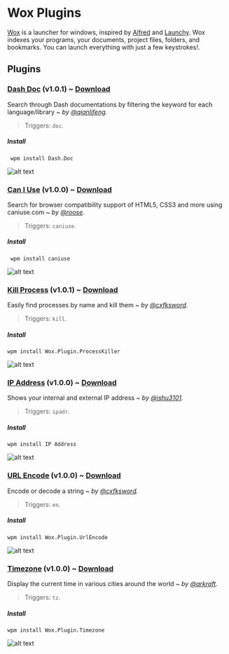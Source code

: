 # Wox Plugins

[Wox](http://www.getwox.com) is a launcher for windows, inspired by [Alfred](http://www.alfredapp.com/) and [Launchy](http://www.launchy.net/). Wox indexes your programs, your documents, project files, folders, and bookmarks. You can launch everything with just a few keystrokes!.

## Plugins

### [Dash Doc](https://github.com/qianlifeng/Wox.Plugin.Doc) (v1.0.1) ~ [Download](http://www.getwox.com/plugin/9)

Search through Dash documentations by filtering the keyword for each language/library ~ *by [@qianlifeng](https://github.com/qianlifeng/Wox.Plugin.Doc).*

> Triggers: `doc`.

##### Install

` wpm install Dash.Doc`

![alt text][dashdoc]

### [Can I Use](https://github.com/roose/Wox.Plugin.CanIUse) (v1.0.0) ~ [Download](http://www.getwox.com/plugin/15)

Search for browser compatibility support of HTML5, CSS3 and more using caniuse.com ~ *by [@roose](https://github.com/roose/).*

> Triggers: `caniuse`.

##### Install

` wpm install caniuse`

![alt text][caniuse]

### [Kill Process](https://github.com/cxfksword/Wox.Plugin.ProcessKiller) (v1.0.1) ~ [Download](http://www.getwox.com/plugin/21)

Easily find processes by name and kill them ~ *by [@cxfksword](https://github.com/cxfksword/).*

> Triggers: `kill`.

##### Install

`wpm install Wox.Plugin.ProcessKiller`

![alt text][killprocess]

### [IP Address](https://github.com/ishu3101/Wox.Plugin.IPAddress) (v1.0.0) ~ [Download](http://www.getwox.com/plugin/43)

Shows your internal and external IP address ~ *by [@ishu3101](https://github.com/ishu3101/).*

> Triggers: `ipadr`.

##### Install

`wpm install IP Address`

![alt text][ipaddress]

### [URL Encode](https://github.com/cxfksword/Wox.Plugin.UrlEncode) (v1.0.0) ~ [Download](http://www.getwox.com/plugin/24)

Encode or decode a string ~ *by [@cxfksword](https://github.com/cxfksword/).*

> Triggers: `en`.

##### Install

`wpm install Wox.Plugin.UrlEncode`

![alt text][urlencode]

### [Timezone](https://github.com/arkraft/Wox.Plugin.Timezone) (v1.0.0) ~ [Download](http://www.getwox.com/plugin/23)

Display the current time in various cities around the world ~ *by [@arkraft](https://github.com/arkraft).*

> Triggers: `tz`.

##### Install

`wpm install Wox.Plugin.Timezone`

![alt text][timezone]

[dashdoc]: http://api.getwox.com/media/plugin/D2D2C23B084D411DB66FE0C79D6C2A6B/preview-f0e205c5-5b8c-4340-9493-a3a4107f5665.png "Sample Result"
[caniuse]: http://api.getwox.com/media/plugin/E234E3FBF4294AF9A0B78F75BD89EDD1/caniuse-5a21e3c3-8c05-409d-a03f-c310174aa0ae.png "Sample Result"
[killprocess]: http://api.getwox.com/media/plugin/D2D2C23B084D411DB66EE0C79D6C2A6C/preview-c9e52ccf-7406-469f-9213-ad5f0fa80ec9.png "Sample Result"
[ipaddress]: http://api.getwox.com/media/plugin/E2D2C23B084D41D1B6F60EC79D62CAH6/screenshot-2a316492-69f0-4627-93fd-8f6cecdefd79.png "Sample Result"
[urlencode]: http://api.getwox.com/media/plugin/D2D2C23B084D411DB66EE0C79D6C2A7C/preview-050e0445-06ee-4827-b906-60177903cf6d.png "Sample Result"
[timezone]: http://api.getwox.com/media/plugin/ARTUR23B084D422DB66FE0C79D6C2A6A/preview-4c56eeef-45fd-469f-8e2f-baa285387598.png "Sample Result"
